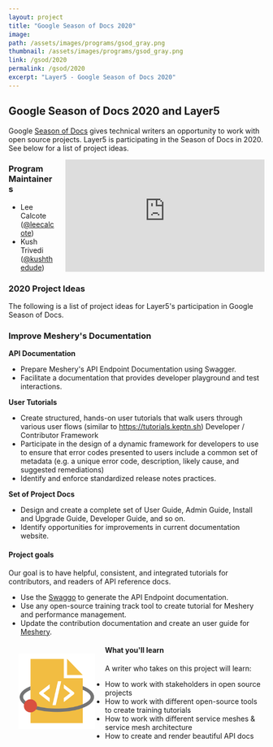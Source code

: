 ```yaml
---
layout: project
title: "Google Season of Docs 2020"
image:
path: /assets/images/programs/gsod_gray.png
thumbnail: /assets/images/programs/gsod_gray.png
link: /gsod/2020
permalink: /gsod/2020
excerpt: "Layer5 - Google Season of Docs 2020"
---
```


## Google Season of Docs 2020 and Layer5

Google [Season of Docs](https://developers.google.com/season-of-docs) gives technical writers an opportunity to work with open source projects. Layer5 is participating in the Season of Docs in 2020. See below for a list of project ideas.

<div id="layer5-intro" class="card-content" style="position:relative;float:right;margin-left:20px;" ><iframe width="392" height="220.5" src="https://www.youtube.com/embed/0yN5T5LB9ps" frameborder="0" allow="accelerometer; autoplay; encrypted-media; gyroscope; picture-in-picture" allowfullscreen></iframe></div>

### Program Maintainers

- Lee Calcote ([@leecalcote](https://github.com/leecalcote)\)
- Kush Trivedi ([@kushthedude](https://github.com/kushthedude)\)

### 2020 Project Ideas

The following is a list of project ideas for Layer5's participation in Google Season of Docs.

### Improve Meshery's Documentation

**API Documentation**
 - Prepare Meshery's API Endpoint Documentation using Swagger.
 - Facilitate a documentation that provides developer playground and test interactions.

**User Tutorials**
- Create structured, hands-on user tutorials that walk users through various user flows (similar to https://tutorials.keptn.sh)
Developer / Contributor Framework
- Participate in the design of a dynamic framework for developers to use to ensure that error codes presented to users include a common set of metadata (e.g. a unique error code, description, likely cause, and suggested remediations)
- Identify and enforce standardized release notes practices.

**Set of Project Docs**
- Design and create a complete set of User Guide, Admin Guide, Install and Upgrade Guide, Developer Guide, and so on.
- Identify opportunities for improvements in current documentation website.

#### Project goals

Our goal is to have helpful, consistent, and integrated tutorials for contributors, and readers of API reference docs.

- Use the [Swaggo](https://github.com/swaggo/swag) to generate the API Endpoint documentation.
- Use any open-source training track tool to create tutorial for Meshery and performance management.
- Update the contribution documentation and create an user guide for [Meshery](https://meshery.io).

<img
    src="/assets/images/buttons/gsod.png"
    style="width:150px;  float: left; margin: 20px;"
  />

#### What you'll learn

A writer who takes on this project will learn:

- How to work with stakeholders in open source projects
- How to work with different open-source tools to create training tutorials
- How to work with different service meshes & service mesh architecture
- How to create and render beautiful API docs

